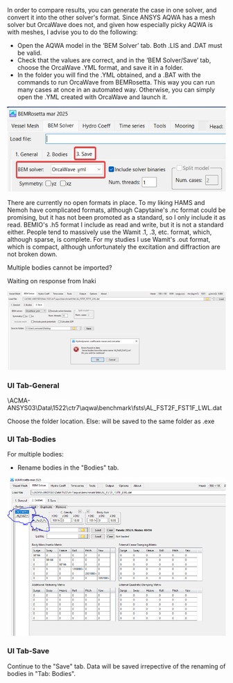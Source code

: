 
In order to compare results, you can generate the case in one solver, and convert it into the other solver's format. Since ANSYS AQWA has a mesh solver but OrcaWave does not, and given how especially picky AQWA is with meshes, I advise you to do the following:
- Open the AQWA model in the ‘BEM Solver’ tab. Both .LIS and .DAT must be valid.
- Check that the values are correct, and in the ‘BEM Solver/Save’ tab, choose the OrcaWave .YML format, and save it in a folder.
- In the folder you will find the .YML obtained, and a .BAT with the commands to run OrcaWave from BEMRosetta. This way you can run many cases at once in an automated way. Otherwise, you can simply open the .YML created with OrcaWave and launch it.

![BEMRosetta Program Steps](image.png)

There are currently no open formats in place. To my liking HAMS and Nemoh have complicated formats, although Capytaine's .nc format could be promising, but it has not been promoted as a standard, so I only include it as read. BEMIO's .h5 format I include as read and write, but it is not a standard either. People tend to massively use the Wamit .1, .3, etc. format, which, although sparse, is complete. For my studies I use Wamit's .out format, which is compact, although unfortunately the excitation and diffraction are not broken down.

Multiple bodies cannot be imported? 

Waiting on response from Inaki

![alt text](image-1.png)

### UI Tab-General

\\ACMA-ANSYS03\Data\1522\ctr7\aqwa\benchmark\fsts\AL_FST2F_FST1F_LWL.dat


Choose the folder location.
Else: will be saved to the same folder as .exe

### UI Tab-Bodies


For multiple bodies:

- Rename bodies in the "Bodies" tab.

![Renaming Bodies](image-2.png)


### UI Tab-Save

Continue to the "Save" tab. 
Data will be saved irrepective of the renaming of bodies in "Tab: Bodies".


